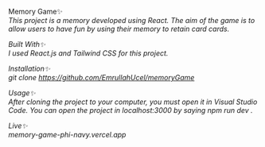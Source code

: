 Memory Game✨<br/>
<i>This project is a memory developed using React. The aim of the game is to allow users to have fun by using their memory to retain card cards.<i/>

Built With✨<br/>
I used React.js and Tailwind CSS for this project.

Installation✨<br/>
git clone https://github.com/EmrullahUcel/memoryGame

Usage✨<br/>
After cloning the project to your computer, you must open it in Visual Studio Code. You can open the project in
localhost:3000 by saying npm run dev .

Live✨<br/>
memory-game-phi-navy.vercel.app
